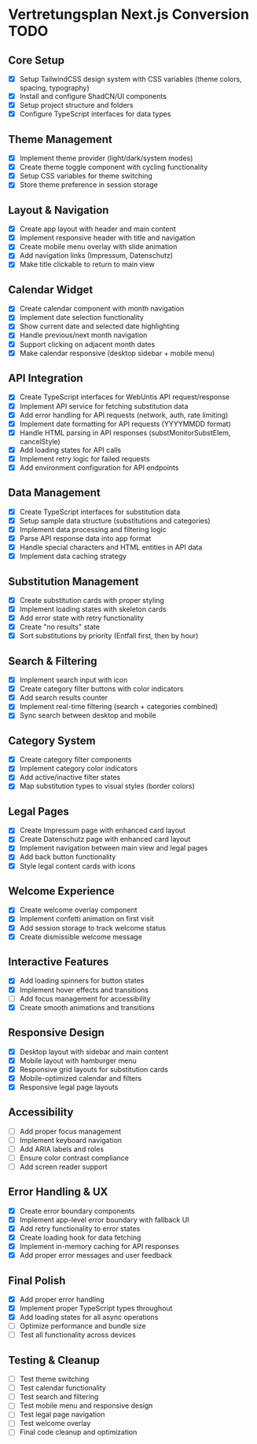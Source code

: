 # Vertretungsplan Next.js Conversion TODO

## Core Setup
- [x] Setup TailwindCSS design system with CSS variables (theme colors, spacing, typography)
- [x] Install and configure ShadCN/UI components
- [x] Setup project structure and folders
- [x] Configure TypeScript interfaces for data types

## Theme Management
- [x] Implement theme provider (light/dark/system modes)
- [x] Create theme toggle component with cycling functionality
- [x] Setup CSS variables for theme switching
- [x] Store theme preference in session storage

## Layout & Navigation
- [x] Create app layout with header and main content
- [x] Implement responsive header with title and navigation
- [x] Create mobile menu overlay with slide animation
- [x] Add navigation links (Impressum, Datenschutz)
- [x] Make title clickable to return to main view

## Calendar Widget
- [x] Create calendar component with month navigation
- [x] Implement date selection functionality
- [x] Show current date and selected date highlighting
- [x] Handle previous/next month navigation
- [x] Support clicking on adjacent month dates
- [x] Make calendar responsive (desktop sidebar + mobile menu)

## API Integration
- [x] Create TypeScript interfaces for WebUntis API request/response
- [x] Implement API service for fetching substitution data
- [x] Add error handling for API requests (network, auth, rate limiting)
- [x] Implement date formatting for API requests (YYYYMMDD format)
- [x] Handle HTML parsing in API responses (substMonitorSubstElem, cancelStyle)
- [x] Add loading states for API calls
- [x] Implement retry logic for failed requests
- [x] Add environment configuration for API endpoints

## Data Management
- [x] Create TypeScript interfaces for substitution data
- [x] Setup sample data structure (substitutions and categories)
- [x] Implement data processing and filtering logic
- [x] Parse API response data into app format
- [x] Handle special characters and HTML entities in API data
- [x] Implement data caching strategy

## Substitution Management
- [x] Create substitution cards with proper styling
- [x] Implement loading states with skeleton cards
- [x] Add error state with retry functionality
- [x] Create "no results" state
- [x] Sort substitutions by priority (Entfall first, then by hour)

## Search & Filtering
- [x] Implement search input with icon
- [x] Create category filter buttons with color indicators
- [x] Add search results counter
- [x] Implement real-time filtering (search + categories combined)
- [x] Sync search between desktop and mobile

## Category System
- [x] Create category filter components
- [x] Implement category color indicators
- [x] Add active/inactive filter states
- [x] Map substitution types to visual styles (border colors)

## Legal Pages
- [x] Create Impressum page with enhanced card layout
- [x] Create Datenschutz page with enhanced card layout
- [x] Implement navigation between main view and legal pages
- [x] Add back button functionality
- [x] Style legal content cards with icons

## Welcome Experience
- [x] Create welcome overlay component
- [x] Implement confetti animation on first visit
- [x] Add session storage to track welcome status
- [x] Create dismissible welcome message

## Interactive Features
- [x] Add loading spinners for button states
- [x] Implement hover effects and transitions
- [ ] Add focus management for accessibility
- [x] Create smooth animations and transitions

## Responsive Design
- [x] Desktop layout with sidebar and main content
- [x] Mobile layout with hamburger menu
- [x] Responsive grid layouts for substitution cards
- [x] Mobile-optimized calendar and filters
- [x] Responsive legal page layouts

## Accessibility
- [ ] Add proper focus management
- [ ] Implement keyboard navigation
- [ ] Add ARIA labels and roles
- [ ] Ensure color contrast compliance
- [ ] Add screen reader support

## Error Handling & UX
- [x] Create error boundary components
- [x] Implement app-level error boundary with fallback UI
- [x] Add retry functionality to error states
- [x] Create loading hook for data fetching
- [x] Implement in-memory caching for API responses
- [x] Add proper error messages and user feedback

## Final Polish
- [x] Add proper error handling
- [x] Implement proper TypeScript types throughout
- [x] Add loading states for all async operations
- [ ] Optimize performance and bundle size
- [ ] Test all functionality across devices

## Testing & Cleanup
- [ ] Test theme switching
- [ ] Test calendar functionality
- [ ] Test search and filtering
- [ ] Test mobile menu and responsive design
- [ ] Test legal page navigation
- [ ] Test welcome overlay
- [ ] Final code cleanup and optimization 